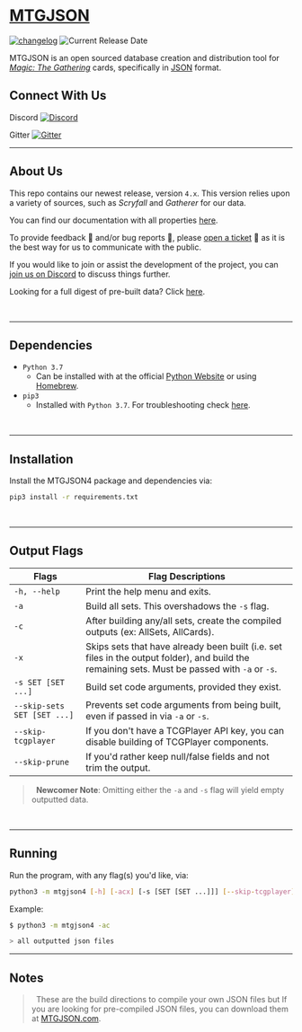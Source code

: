 # [**MTGJSON**](https://mtgjson.com/)

[![changelog](https://img.shields.io/badge/dynamic/json.svg?label=Version&url=https%3A%2F%2Fmtgjson.com%2Fjson%2Fversion.json&query=%24.version&colorB=blue)](https://mtgjson.com/changelog.html) ![Current Release Date](https://img.shields.io/badge/dynamic/json.svg?label=Released&url=https%3A%2F%2Fmtgjson.com%2Fjson%2Fversion.json&query=%24.date&colorB=blue)

MTGJSON is an open sourced database creation and distribution tool for [_Magic: The Gathering_](https://magic.wizards.com/) cards, specifically in [JSON](https://json.org/) format.
&nbsp;

## **Connect With Us**

Discord [![Discord](https://img.shields.io/discord/224178957103136779.svg)](https://discord.gg/74GUQDE)

Gitter [![Gitter](https://img.shields.io/gitter/room/nwjs/nw.js.svg)](https://gitter.im/mtgjson/mtgjson4)
___

## **About Us**

This repo contains our newest release, version `4.x`. This version relies upon a variety of sources, such as _Scryfall_ and _Gatherer_ for our data.

You can find our documentation with all properties [here](https://mtgjson.com/docs.html).

To provide feedback :information_desk_person: and/or bug reports :bug:, please [open a ticket](https://github.com/mtgjson/mtgjson4/issues/new/choose) :ticket: as it is the best way for us to communicate with the public.

If you would like to join or assist the development of the project, you can [join us on Discord](https://discord.gg/Hgyg7GJ) to discuss things further.

Looking for a full digest of pre-built data? Click [here](#notes).

&nbsp;
___

## **Dependencies**

- `Python 3.7`
    - Can be installed with at the official [Python Website](https://www.python.org/downloads/) or using [Homebrew](https://brew.sh/).
- `pip3`
    - Installed with `Python 3.7`. For troubleshooting check [here](https://stackoverflow.com/search?q=how+to+install+pip3).

&nbsp;
___

## **Installation**

Install the MTGJSON4 package and dependencies via:

```sh
pip3 install -r requirements.txt
```

&nbsp;
___

## **Output Flags**

| Flags                       | Flag Descriptions                                                                                                                               |
| --------------------------- | ----------------------------------------------------------------------------------------------------------------------------------------------- |
| `-h, --help`                | Print the help menu and exits.                                                                                                                  |
| `-a`                        | Build all sets. This overshadows the `-s` flag.                                                                                                 |
| `-c`                        | After building any/all sets, create the compiled outputs (ex: AllSets, AllCards).                                                               |
| `-x`                        | Skips sets that have already been built (i.e. set files in the output folder), and build the remaining sets. Must be passed with `-a` or `-s`.  |
| `-s SET [SET ...]`          | Build set code arguments, provided they exist.                                                                                                  |
| `--skip-sets SET [SET ...]` | Prevents set code arguments from being built, even if passed in via `-a` or `-s`.                                                               |
| `--skip-tcgplayer`          | If you don't have a TCGPlayer API key, you can disable building of TCGPlayer components.                                                        |
| `--skip-prune`              | If you'd rather keep null/false fields and not trim the output.                                                                                 |

> &nbsp;
> **Newcomer Note**: Omitting either the `-a` and `-s` flag will yield empty outputted data.
> &nbsp;

&nbsp;
___

## **Running**

Run the program, with any flag(s) you'd like, via:

```sh
python3 -m mtgjson4 [-h] [-acx] [-s [SET [SET ...]]] [--skip-tcgplayer] [--skip-prune] [--skip-sets [SET [SET ...]]]
```

Example:

```sh
$ python3 -m mtgjson4 -ac

> all outputted json files
```

___

## **Notes**

> &nbsp;
> These are the build directions to compile your own JSON files but If you are looking for pre-compiled JSON files, you can download them at [MTGJSON.com](https://mtgjson.com/).
> &nbsp;
